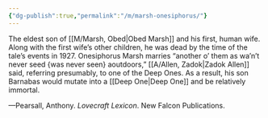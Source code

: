 ```yaml
---
{"dg-publish":true,"permalink":"/m/marsh-onesiphorus/"}
---
```




The eldest son of [[M/Marsh, Obed\|Obed Marsh]] and his first, human wife. Along with the first wife’s other children, he was dead by the time of the tale’s events in 1927. Onesiphorus Marsh marries “another o’ them as wa’n’t never seed {was never seen} aoutdoors,” [[A/Allen, Zadok\|Zadok Allen]] said, referring presumably, to one of the Deep Ones. As a result, his son Barnabas would mutate into a [[Deep One\|Deep One]] and be relatively immortal.

—Pearsall, Anthony. *Lovecraft Lexicon*. New Falcon Publications.